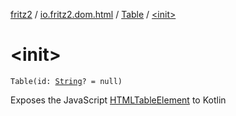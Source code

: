 [fritz2](../../index.md) / [io.fritz2.dom.html](../index.md) / [Table](index.md) / [&lt;init&gt;](./-init-.md)

# &lt;init&gt;

`Table(id: `[`String`](https://kotlinlang.org/api/latest/jvm/stdlib/kotlin/-string/index.html)`? = null)`

Exposes the JavaScript [HTMLTableElement](https://developer.mozilla.org/en/docs/Web/API/HTMLTableElement) to Kotlin

